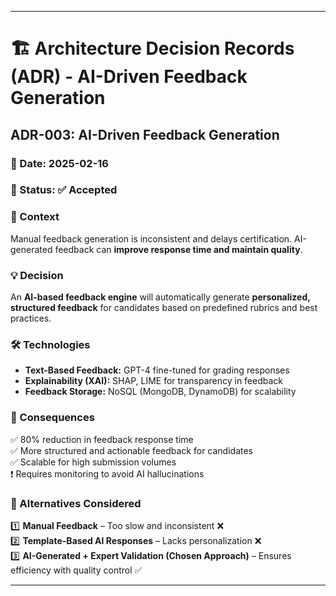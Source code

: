 ____________________________

# 🏗 Architecture Decision Records (ADR) - AI-Driven Feedback Generation
## **ADR-003: AI-Driven Feedback Generation**

### 📅 Date: 2025-02-16
### 🎯 Status: ✅ Accepted

### **📌 Context**
Manual feedback generation is inconsistent and delays certification. AI-generated feedback can **improve response time and maintain quality**.

### **💡 Decision**
An **AI-based feedback engine** will automatically generate **personalized, structured feedback** for candidates based on predefined rubrics and best practices.

### **🛠 Technologies**
- **Text-Based Feedback:** GPT-4 fine-tuned for grading responses
- **Explainability (XAI):** SHAP, LIME for transparency in feedback
- **Feedback Storage:** NoSQL (MongoDB, DynamoDB) for scalability

### **🚀 Consequences**
✅ 80% reduction in feedback response time  
✅ More structured and actionable feedback for candidates  
✅ Scalable for high submission volumes  
❗ Requires monitoring to avoid AI hallucinations

### **📌 Alternatives Considered**
1️⃣ **Manual Feedback** – Too slow and inconsistent ❌  
2️⃣ **Template-Based AI Responses** – Lacks personalization ❌  
3️⃣ **AI-Generated + Expert Validation (Chosen Approach)** – Ensures efficiency with quality control ✅

---